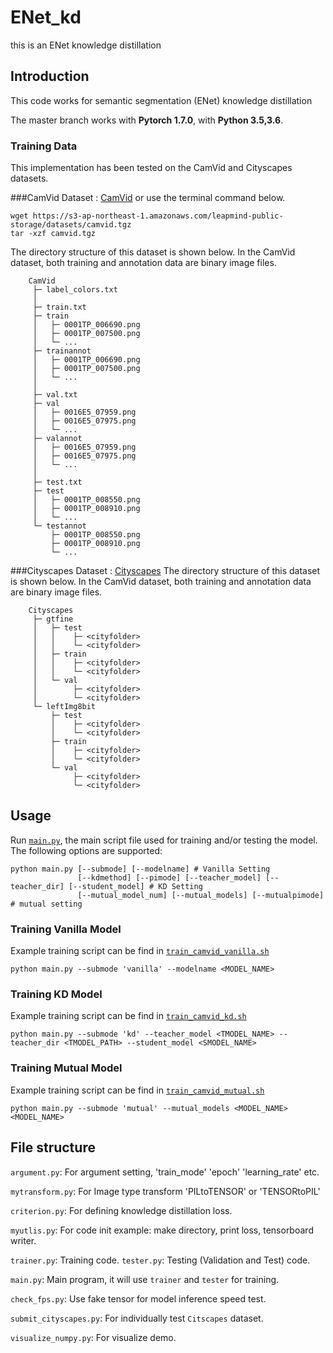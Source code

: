 # ENet_kd
this is an ENet knowledge distillation

## Introduction
This code works for semantic segmentation (ENet) knowledge distillation 

The master branch works with **Pytorch 1.7.0**, with **Python 3.5,3.6**.

### Training Data

This implementation has been tested on the CamVid and Cityscapes datasets.

###CamVid Dataset : [CamVid](http://mi.eng.cam.ac.uk/research/projects/VideoRec/CamVid/)
or use the terminal command below.
```Shell
wget https://s3-ap-northeast-1.amazonaws.com/leapmind-public-storage/datasets/camvid.tgz
tar -xzf camvid.tgz
```
The directory structure of this dataset is shown below. In the CamVid dataset, both training and annotation data are binary image files.
```Shell
    CamVid
     ├─ label_colors.txt
     │
     ├─ train.txt
     ├─ train
     │   ├─ 0001TP_006690.png
     │   ├─ 0001TP_007500.png
     │   └─ ...
     ├─ trainannot
     │   ├─ 0001TP_006690.png
     │   ├─ 0001TP_007500.png
     │   └─ ...
     │
     ├─ val.txt
     ├─ val
     │   ├─ 0016E5_07959.png
     │   ├─ 0016E5_07975.png
     │   └─ ...
     ├─ valannot
     │   ├─ 0016E5_07959.png
     │   ├─ 0016E5_07975.png
     │   └─ ...
     │
     ├─ test.txt
     ├─ test
     │   ├─ 0001TP_008550.png
     │   ├─ 0001TP_008910.png
     │   └─ ...
     └─ testannot
         ├─ 0001TP_008550.png
         ├─ 0001TP_008910.png
         └─ ... 
```
###Cityscapes Dataset : [Cityscapes](https://www.cityscapes-dataset.com/)
The directory structure of this dataset is shown below. In the CamVid dataset, both training and annotation data are binary image files.
```Shell
    Cityscapes
     ├─ gtfine
     │   ├─ test
     │   │    ├─ <cityfolder>
     │   │    └─ <cityfolder>        
     │   ├─ train
     │   │    ├─ <cityfolder>
     │   │    └─ <cityfolder>         
     │   └─ val
     │        ├─ <cityfolder>
     │        └─ <cityfolder>   
     └─ leftImg8bit
         ├─ test
         │    ├─ <cityfolder>
         │    └─ <cityfolder>        
         ├─ train
         │    ├─ <cityfolder>
         │    └─ <cityfolder>         
         └─ val
              ├─ <cityfolder>
              └─ <cityfolder> 
```
## Usage
Run [``main.py``](https://github.com/w11m/03_ENet_kd/blob/master/main.py), the main script file used for training and/or testing the model. The following options are supported:

```
python main.py [--submode] [--modelname] # Vanilla Setting
               [--kdmethod] [--pimode] [--teacher_model] [--teacher_dir] [--student_model] # KD Setting
               [--mutual_model_num] [--mutual_models] [--mutualpimode] # mutual setting 
```
### Training Vanilla Model
Example training script can be find in [``train_camvid_vanilla.sh``](https://github.com/w11m/03_ENet_kd/blob/master/script/train_camvid_vanilla.sh)
```
python main.py --submode 'vanilla' --modelname <MODEL_NAME>
```

### Training KD Model
Example training script can be find in [``train_camvid_kd.sh``](https://github.com/w11m/03_ENet_kd/blob/master/script/train_camvid_kd.sh)
```
python main.py --submode 'kd' --teacher_model <TMODEL_NAME> --teacher_dir <TMODEL_PATH> --student_model <SMODEL_NAME>
```

### Training Mutual Model
Example training script can be find in [``train_camvid_mutual.sh``](https://github.com/w11m/03_ENet_kd/blob/master/script/train_camvid_mutual.sh)
```
python main.py --submode 'mutual' --mutual_models <MODEL_NAME><MODEL_NAME>
```

## File structure
``argument.py``: For argument setting, 'train_mode' 'epoch' 'learning_rate' etc.

``mytransform.py``: For Image type transform 'PILtoTENSOR' or 'TENSORtoPIL'

``criterion.py``: For defining knowledge distillation loss.

``myutlis.py``: For code init example: make directory, print loss, tensorboard writer.

``trainer.py``: Training code. ``tester.py``: Testing (Validation and Test) code.

``main.py``: Main program, it will use ``trainer`` and ``tester`` for training.

``check_fps.py``: Use fake tensor for model inference speed test.

``submit_cityscapes.py``: For individually test `Citscapes` dataset. 

``visualize_numpy.py``: For visualize demo. 
